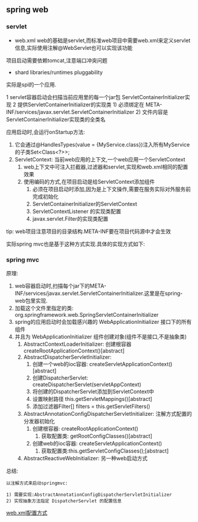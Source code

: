 ## spring web


### servlet

- web.xml
web的基础是servlet,而标准web项目中需要web.xml来定义servlet信息,实际使用注解@WebServlet也可以实现该功能

项目启动需要依赖tomcat,注意端口冲突问题

- shard libraries/runtimes pluggability

实际是spi的一个应用.

1 servlet容器启动会扫描当前应用里的每一个jar包
    ServletContainerInitializer实现
2 提供ServletContainerInitializer的实现类
    1) 必须绑定在 META-INF/services/javax.servlet.ServletContainerInitializer
    2) 文件内容是ServletContainerInitializer实现类的全类名

应用启动时,会运行onStartup方法:

1) 它会通过@HandlesTypes(value = {MyService.class})注入所有MyService的子类Set<Class<?>>;    
2) ServletContext: 当前web应用的上下文,一个web应用一个ServletContext
   1) web上下文中可注入拦截器,过滤器和servlet,实现和web.xml相同的配置效果
   2) 使用编码的方式,在项目启动是给ServletContext添加组件
      1) 必须在项目启动时添加,因为是上下文操作,需要在服务实际对外服务前完成初始化
      2) ServletContainerInitializer的ServletContext
      3) ServletContextListener 的实现类配置
      4) javax.servlet.Filter的实现类配置

tip: web项目注意项目的目录结构.META-INF要在项目代码源中才会生效

实际spring mvc也是基于这种方式实现.具体的实现方式如下:

### spring mvc

原理:

1) web容器启动时,扫描每个jar下的META-INF/services/javax.servlet.ServletContainerInitializer.这里是在spring-web包里实现.
2) 加载这个文件里指定的类: org.springframework.web.SpringServletContainerInitializer
3) spring的应用启动时会加载感兴趣的 WebApplicationInitializer 接口下的所有组件
4) 并且为 WebApplicationInitializer 组件创建对象(组件不是接口,不是抽象类)
   1) AbstractContextLoaderInitializer: 创建根容器 createRootApplicationContext()[abstract]
   2) AbstractDispatcherServletInitializer: 
      1) 创建一个web的ioc容器: createServletApplicationContext()[abstract]
      2) 创建DispatcherServlet: createDispatcherServlet(servletAppContext)
      3) 将创建的DispatcherServlet添加到ServletContext中
      4) 设置映射路径 this.getServletMappings()[abstract]
      5) 添加过滤器Filter[] filters = this.getServletFilters()
   3) AbstractAnnotationConfigDispatcherServletInitializer: 注解方式配置的分发器初始化
      1) 创建根容器: createRootApplicationContext()
         1) 获取配置类: getRootConfigClasses()[abstract]
      2) 创建web的ioc容器: createServletApplicationContext()
         1) 获取配置类:this.getServletConfigClasses();[abstract]
   4) AbstractReactiveWebInitializer: 另一种web启动方式

总结: 

    以注解方式来启动springmvc:
    
    1) 需要实现:AbstractAnnotationConfigDispatcherServletInitializer
    2) 实现抽象方法指定 DispatcherServlet 的配置信息


[web.xml配置方式](https://docs.spring.io/spring-framework/docs/current/reference/html/web.html)















